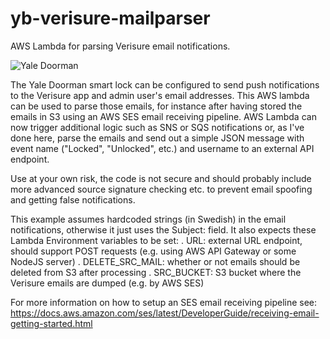 # yb-verisure-mailparser
AWS Lambda for parsing Verisure email notifications. 

![Yale Doorman](https://www.yale.se/presets/product-slideshow/Yale/YaleSE/produkter/entredorr/Yale%20Doorman%20V2N%20förpackning%20silver%20front%20kant.jpg)

The Yale Doorman smart lock can be configured to send push notifications to the Verisure app and admin user's email addresses. This AWS lambda can be used to parse those emails, for instance after having stored the emails in S3 using an AWS SES email receiving pipeline. AWS Lambda can now trigger additional logic such as SNS or SQS notifications or, as I've done here, parse the emails and send out a simple JSON message with event name ("Locked", "Unlocked", etc.) and username to an external API endpoint.

Use at your own risk, the code is not secure and should probably include more advanced source signature checking etc. to prevent email spoofing and getting false notifications.

This example assumes hardcoded strings (in Swedish) in the email notifications, otherwise it just uses the Subject: field. It also expects these Lambda Environment variables to be set:
. URL: external URL endpoint, should support POST requests (e.g. using AWS API Gateway or some NodeJS server) 
. DELETE_SRC_MAIL: whether or not emails should be deleted from S3 after processing
. SRC_BUCKET: S3 bucket where the Verisure emails are dumped (e.g. by AWS SES)

For more information on how to setup an SES email receiving pipeline see: https://docs.aws.amazon.com/ses/latest/DeveloperGuide/receiving-email-getting-started.html
